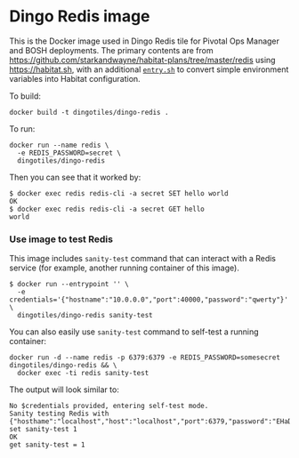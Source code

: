 # Dingo Redis image

This is the Docker image used in Dingo Redis tile for Pivotal Ops Manager and BOSH deployments. The primary contents are from https://github.com/starkandwayne/habitat-plans/tree/master/redis using https://habitat.sh, with an additional [`entry.sh`](https://github.com/dingotiles/dingo-redis-image-boshrelease/blob/master/image/scripts/entry.sh) to convert simple environment variables into Habitat configuration.

To build:

```
docker build -t dingotiles/dingo-redis .
```

To run:

```
docker run --name redis \
  -e REDIS_PASSWORD=secret \
  dingotiles/dingo-redis
```


Then you can see that it worked by:

```
$ docker exec redis redis-cli -a secret SET hello world
OK
$ docker exec redis redis-cli -a secret GET hello
world
```

### Use image to test Redis

This image includes `sanity-test` command that can interact with a Redis service (for example, another running container of this image).

```
$ docker run --entrypoint '' \
  -e credentials='{"hostname":"10.0.0.0","port":40000,"password":"qwerty"}' \
  dingotiles/dingo-redis sanity-test
```

You can also easily use `sanity-test` command to self-test a running container:

```
docker run -d --name redis -p 6379:6379 -e REDIS_PASSWORD=somesecret dingotiles/dingo-redis && \
  docker exec -ti redis sanity-test
```

The output will look similar to:

```
No $credentials provided, entering self-test mode.
Sanity testing Redis with {"hosthame":"localhost","host":"localhost","port":6379,"password":"EHaDbp6TyVaF7rsI"}
set sanity-test 1
OK
get sanity-test = 1
```
